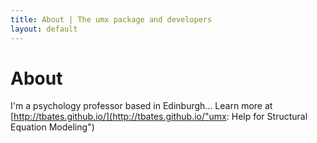 ```yaml
---
title: About | The umx package and developers
layout: default
---
```


# About

I'm a psychology professor based in Edinburgh... Learn more at [http://tbates.github.io/](http://tbates.github.io/"umx: Help for Structural Equation Modeling")